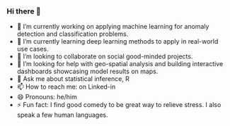 ### Hi there 👋

- 🔭 I’m currently working on applying machine learning for anomaly detection and classification problems.
- 🌱 I’m currently learning deep learning methods to apply in real-world use cases.
- 👯 I’m looking to collaborate on social good-minded projects.
- 🤔 I’m looking for help with geo-spatial analysis and building interactive dashboards showcasing model results on maps.
- 💬 Ask me about statistical inference, R 
- 📫 How to reach me: on Linked-in 
- 😄 Pronouns: he/him
- ⚡ Fun fact: I find good comedy to be great way to relieve stress. I also speak a few human languages.

